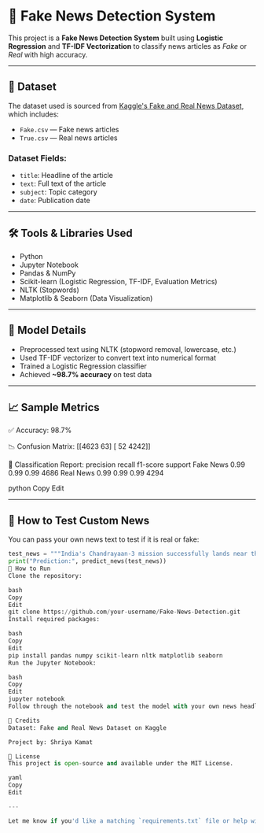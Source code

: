 # 📰 Fake News Detection System

This project is a **Fake News Detection System** built using **Logistic Regression** and **TF-IDF Vectorization** to classify news articles as *Fake* or *Real* with high accuracy.

---

## 📂 Dataset

The dataset used is sourced from [Kaggle's Fake and Real News Dataset](https://www.kaggle.com/datasets/clmentbisaillon/fake-and-real-news-dataset), which includes:

- `Fake.csv` — Fake news articles  
- `True.csv` — Real news articles

### Dataset Fields:
- `title`: Headline of the article  
- `text`: Full text of the article  
- `subject`: Topic category  
- `date`: Publication date

---

## 🛠️ Tools & Libraries Used

- Python  
- Jupyter Notebook  
- Pandas & NumPy  
- Scikit-learn (Logistic Regression, TF-IDF, Evaluation Metrics)  
- NLTK (Stopwords)  
- Matplotlib & Seaborn (Data Visualization)  

---

## 🧪 Model Details

- Preprocessed text using NLTK (stopword removal, lowercase, etc.)  
- Used TF-IDF vectorizer to convert text into numerical format  
- Trained a Logistic Regression classifier  
- Achieved **~98.7% accuracy** on test data  

---

## 📈 Sample Metrics

✅ Accuracy: 98.7%

📉 Confusion Matrix:
[[4623 63]
[ 52 4242]]

📝 Classification Report:
precision recall f1-score support
Fake News 0.99 0.99 0.99 4686
Real News 0.99 0.99 0.99 4294

python
Copy
Edit

---

## 🧪 How to Test Custom News

You can pass your own news text to test if it is real or fake:

```python
test_news = """India's Chandrayaan-3 mission successfully lands near the Moon's south pole."""
print("Prediction:", predict_news(test_news))
📁 How to Run
Clone the repository:

bash
Copy
Edit
git clone https://github.com/your-username/Fake-News-Detection.git
Install required packages:

bash
Copy
Edit
pip install pandas numpy scikit-learn nltk matplotlib seaborn
Run the Jupyter Notebook:

bash
Copy
Edit
jupyter notebook
Follow through the notebook and test the model with your own news headlines.

📌 Credits
Dataset: Fake and Real News Dataset on Kaggle

Project by: Shriya Kamat

📄 License
This project is open-source and available under the MIT License.

yaml
Copy
Edit

---

Let me know if you'd like a matching `requirements.txt` file or help with linking your notebook to GitHub! 💻📦

